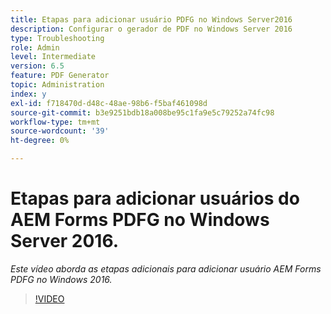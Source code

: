 ```yaml
---
title: Etapas para adicionar usuário PDFG no Windows Server2016
description: Configurar o gerador de PDF no Windows Server 2016
type: Troubleshooting
role: Admin
level: Intermediate
version: 6.5
feature: PDF Generator
topic: Administration
index: y
exl-id: f718470d-d48c-48ae-98b6-f5baf461098d
source-git-commit: b3e9251bdb18a008be95c1fa9e5c79252a74fc98
workflow-type: tm+mt
source-wordcount: '39'
ht-degree: 0%

---
```


# Etapas para adicionar usuários do AEM Forms PDFG no Windows Server 2016.

*Este vídeo aborda as etapas adicionais para adicionar usuário AEM Forms PDFG no Windows 2016.*

>[!VIDEO](https://video.tv.adobe.com/v/335479?quality=12&learn=on)
